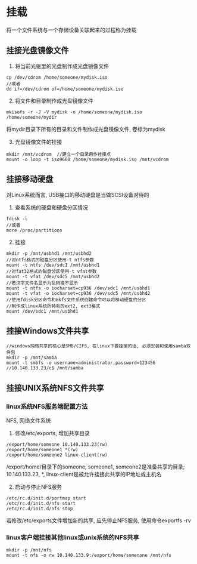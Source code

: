 # 挂载

将一个文件系统与一个存储设备关联起来的过程称为挂载

## 挂接光盘镜像文件

1. 将当前光驱里的光盘制作成光盘镜像文件
```
cp /dev/cdrom /home/someone/mydisk.iso
//或者
dd if=/dev/cdrom of=/home/someone/mydisk.iso
```

2. 将文件和目录制作成光盘镜像文件
```
mkisofs -r -J -V mydisk -o /home/someone/mydisk.iso /home/someone/mydir
```
将mydir目录下所有的目录和文件制作成光盘镜像文件, 卷标为mydisk

3. 光盘镜像文件的挂接
```
mkdir /mnt/vcdrom  //建立一个目录用作挂接点
mount -o loop -t iso9660 /home/someone/mydisk.iso /mnt/vcdrom
```

## 挂接移动硬盘

对Linux系统而言, USB接口的移动硬盘是当做SCSI设备对待的

1. 查看系统的硬盘和硬盘分区情况
```
fdisk -l
//或者
more /proc/partitions
```

2. 挂接
```
mkdir -p /mnt/usbhd1 /mnt/usbhd2
//对ntfs格式的磁盘分区使用-t ntfs参数
mount -t ntfs /dev/sdc1 /mnt/usbhd1
//对fat32格式的磁盘分区使用-t vfat参数
mount -t vfat /dev/sdc5 /mnt/usbhd2
//若汉字文件名显示为乱码或不显示
mount -t ntfs -o iocharset=cp936 /dev/sdc1 /mnt/usbhd1
mount -t vfat -o iocharset=cp936 /dev/sdc5 /mnt/usbhd2
//使用fdisk分区命令和mkfs文件系统创建命令可以将移动硬盘的分区
//制作成linux系统所特有的ext2, ext3格式
mount /dev/sdc1 /mnt/usbhd1
```

## 挂接Windows文件共享

```
//windows网络共享的核心是SMB/CIFS, 在linux下要挂接的话, 必须安装和使用samba软件包
mkdir -p /mnt/samba
mount -t smbfs -o username=administrator,password=123456 //10.140.133.23/c$ /mnt/samba
```

## 挂接UNIX系统NFS文件共享

### linux系统NFS服务端配置方法

NFS, 网络文件系统

1. 修改/etc/exports, 增加共享目录
```
/export/home/someone 10.140.133.23(rw)
/export/home/someone1 *(rw)
/export/home/someone2 linux-client(rw)
```
/export/home/目录下的someone, someone1, someone2是准备共享的目录; 10.140.133.23, *, linux-client是被允许挂接此共享的IP地址或主机名

2. 启动与停止NFS服务
```
/etc/rc.d/init.d/portmap start
/etc/rc.d/init.d/nfs start
/etc/rc.d/init.d/nfs stop
```
若修改/etc/exports文件增加新的共享, 应先停止NFS服务, 使用命令exportfs -rv

### linux客户端挂接其他linux或unix系统的NFS共享

```
mkdir -p /mnt/nfs
mount -t nfs -o rw 10.140.133.9:/export/home/somenone /mnt/nfs
```
